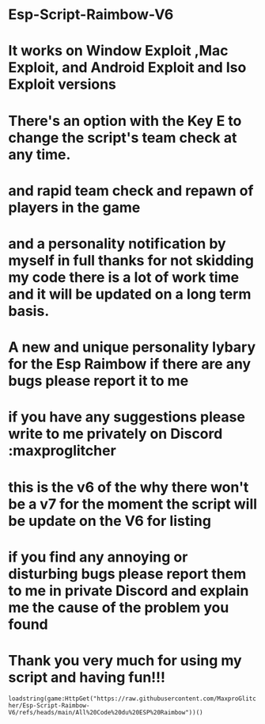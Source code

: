 # Esp-Script-Raimbow-V6
# It works on Window Exploit ,Mac Exploit, and Android Exploit and Iso Exploit versions
# There's an option with the Key E to change the script's team check at any time.
# and rapid team check and repawn of players in the game
# and a personality notification by myself in full thanks for not skidding my code there is a lot of work time and it will be updated on a long term basis. 
# A new and unique personality lybary for the Esp Raimbow if there are any bugs please report it to me
# if you have any suggestions please write to me privately on Discord :maxproglitcher
# this is the v6 of the why there won't be a v7 for the moment the script will be update on the V6 for listing 
# if you find any annoying or disturbing bugs please report them to me in private Discord and explain me the cause of the problem you found
# Thank you very much for using my script and having fun!!!

```loadstring(game:HttpGet("https://raw.githubusercontent.com/MaxproGlitcher/Esp-Script-Raimbow-V6/refs/heads/main/All%20Code%20du%20ESP%20Raimbow"))()```
